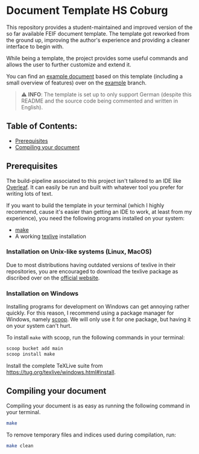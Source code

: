 # Document Template HS Coburg

This repository provides a student-maintained and improved version of the
so far available FEIF document template. The template got reworked from
the ground up, improving the author's experience and providing a cleaner
interface to begin with.

While being a template, the project provides some useful commands and
allows the user to further customize and extend it.

You can find an [example document](https://github.com/btoschek/hsc-template/blob/example/Arbeit.pdf)
based on this template (including a small overview of features) over on the
[example](https://github.com/btoschek/hsc-template/tree/example) branch.

> ⚠️ **INFO**: The template is set up to only support German (despite this README
> and the source code being commented and written in English).

## Table of Contents:

- [Prerequisites](#prerequisites)
- [Compiling your document](#compiling-your-document)

## Prerequisites

The build-pipeline associated to this project isn't tailored to an IDE like
[Overleaf](https://www.overleaf.com/). It can easily be run and built with whatever
tool you prefer for writing lots of text.

If you want to build the template in your terminal (which I highly recommend,
cause it's easier than getting an IDE to work, at least from my experience),
you need the following programs installed on your system:

- [make](https://www.gnu.org/software/make/)
- A working [texlive](https://www.tug.org/texlive/) installation

### Installation on Unix-like systems (Linux, MacOS)

Due to most distributions having outdated versions of texlive in their repositories,
you are encouraged to download the texlive package as discribed over on
the [official website](https://tug.org/texlive/quickinstall.html).

### Installation on Windows

Installing programs for development on Windows can get annoying rather quickly.
For this reason, I recommend using a package manager for Windows, namely
[scoop](https://scoop.sh/). We will only use it for one package, but having it on
your system can't hurt.

To install `make` with scoop, run the following commands in your
terminal:

```sh
scoop bucket add main
scoop install make
```

Install the complete TeXLive suite from https://tug.org/texlive/windows.html#install.

## Compiling your document

Compiling your document is as easy as running the following command in your terminal.

```sh
make
```

To remove temporary files and indices used during compilation, run:

```sh
make clean
```
